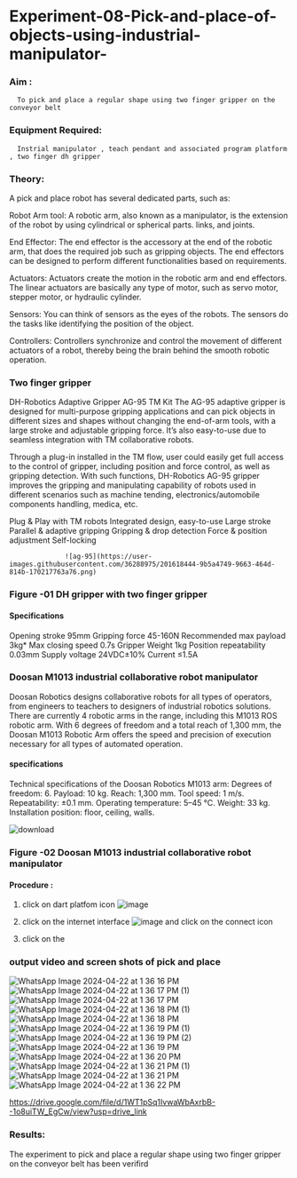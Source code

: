 # Experiment-08-Pick-and-place-of-objects-using-industrial-manipulator-

### Aim :
      To pick and place a regular shape using two finger gripper on the conveyor belt 
### Equipment Required: 
      Instrial manipulator , teach pendant and associated program platform , two finger dh gripper 
      
### Theory: 

A pick and place robot has several dedicated parts, such as:

Robot Arm tool: A robotic arm, also known as a manipulator, is the extension of the robot by using cylindrical or spherical parts. links, and joints.

End Effector: The end effector is the accessory at the end of the robotic arm, that does the required job such as gripping objects. The end effectors can be designed to perform different functionalities based on requirements.

Actuators: Actuators create the motion in the robotic arm and end effectors. The linear actuators are basically any type of motor, such as servo motor, stepper motor, or hydraulic cylinder.

Sensors: You can think of sensors as the eyes of the robots. The sensors do the tasks like identifying the position of the object.

Controllers: Controllers synchronize and control the movement of different actuators of a robot, thereby being the brain behind the smooth robotic operation.


### Two finger gripper 

DH-Robotics
Adaptive Gripper AG-95 TM Kit
The AG-95 adaptive gripper is designed for multi-purpose gripping applications and can pick objects in different sizes and shapes without changing the end-of-arm tools, with a large stroke and adjustable gripping force. It’s also easy-to-use due to seamless integration with TM collaborative robots.

Through a plug-in installed in the TM flow, user could easily get full access to the control of gripper, including position and force control, as well as gripping detection. With such functions, DH-Robotics AG-95 gripper improves the gripping and manipulating capability of robots used in different scenarios such as machine tending, electronics/automobile components handling, medica, etc.

Plug & Play with TM robots
Integrated design, easy-to-use
Large stroke
Parallel & adaptive gripping
Gripping & drop detection
Force & position adjustment
Self-locking

                  ![ag-95](https://user-images.githubusercontent.com/36288975/201618444-9b5a4749-9663-464d-814b-170217763a76.png)
### Figure -01 DH gripper with two finger gripper 

#### Specifications

Opening stroke	95mm
Gripping force 	45-160N
Recommended max payload	3kg*
Max closing speed	0.7s
Gripper Weight	1kg
Position repeatability	0.03mm
Supply voltage	24VDC±10%
Current	≤1.5A



### Doosan M1013 industrial collaborative robot manipulator 
Doosan Robotics designs collaborative robots for all types of operators, from engineers to teachers to designers of industrial robotics solutions. There are currently 4 robotic arms in the range, including this M1013 ROS robotic arm. With 6 degrees of freedom and a total reach of 1,300 mm, the Doosan M1013 Robotic Arm offers the speed and precision of execution necessary for all types of automated operation.

#### specifications 
Technical specifications of the Doosan Robotics M1013 arm:
Degrees of freedom: 6.
Payload: 10 kg.
Reach: 1,300 mm.
Tool speed: 1 m/s.
Repeatability: ±0.1 mm.
Operating temperature: 5–45 °C.
Weight: 33 kg.
Installation position: floor, ceiling, walls.



![download](https://user-images.githubusercontent.com/36288975/201624230-89cc83ff-cecd-49ea-84c6-c67066e9d157.jpg)

### Figure -02 Doosan M1013 industrial collaborative robot manipulator 

#### Procedure : 

1. click on dart platfom icon ![image](https://user-images.githubusercontent.com/36288975/201621038-f1248586-5c20-40fd-8a74-68c7d8b44939.png)
2. click on the internet interface 
![image](https://user-images.githubusercontent.com/36288975/201621235-3b8b46a9-3c19-4207-9ea2-6a7954eb6135.png)
and click on the connect icon 

3. click on the 


















### output video and screen shots of pick and place 
![WhatsApp Image 2024-04-22 at 1 36 16 PM](https://github.com/Jespiahshihana/Experiment-08-Pick-and-place-of-objects-using-industrial-manipulator-/assets/144718286/8ccf0f64-b0e7-433c-b0f9-2073bba42568)
![WhatsApp Image 2024-04-22 at 1 36 17 PM (1)](https://github.com/Jespiahshihana/Experiment-08-Pick-and-place-of-objects-using-industrial-manipulator-/assets/144718286/34c43fd4-4c6b-4259-9bc8-ed5a05aeac9f)
![WhatsApp Image 2024-04-22 at 1 36 17 PM](https://github.com/Jespiahshihana/Experiment-08-Pick-and-place-of-objects-using-industrial-manipulator-/assets/144718286/fa6c62f0-ac7f-4499-81d4-44bb3c7ba14e)
![WhatsApp Image 2024-04-22 at 1 36 18 PM (1)](https://github.com/Jespiahshihana/Experiment-08-Pick-and-place-of-objects-using-industrial-manipulator-/assets/144718286/1abb371c-e945-4712-b129-75e99d70e424)
![WhatsApp Image 2024-04-22 at 1 36 18 PM](https://github.com/Jespiahshihana/Experiment-08-Pick-and-place-of-objects-using-industrial-manipulator-/assets/144718286/c1772cb8-d631-47ba-ba46-4f37ac527b85)
![WhatsApp Image 2024-04-22 at 1 36 19 PM (1)](https://github.com/Jespiahshihana/Experiment-08-Pick-and-place-of-objects-using-industrial-manipulator-/assets/144718286/72af930d-0aca-448e-a6b0-33a8a6b72491)
![WhatsApp Image 2024-04-22 at 1 36 19 PM (2)](https://github.com/Jespiahshihana/Experiment-08-Pick-and-place-of-objects-using-industrial-manipulator-/assets/144718286/c7e1b25e-99d1-49c6-8730-1668e09684b9)
![WhatsApp Image 2024-04-22 at 1 36 19 PM](https://github.com/Jespiahshihana/Experiment-08-Pick-and-place-of-objects-using-industrial-manipulator-/assets/144718286/1f1def12-c84f-486a-ac9b-8b6f550ecf85)
![WhatsApp Image 2024-04-22 at 1 36 20 PM](https://github.com/Jespiahshihana/Experiment-08-Pick-and-place-of-objects-using-industrial-manipulator-/assets/144718286/f35c4ad4-85ee-4e85-a3a7-791098698313)
![WhatsApp Image 2024-04-22 at 1 36 21 PM (1)](https://github.com/Jespiahshihana/Experiment-08-Pick-and-place-of-objects-using-industrial-manipulator-/assets/144718286/d85d496f-f341-44eb-a5a0-62e0e5598cf7)
![WhatsApp Image 2024-04-22 at 1 36 21 PM](https://github.com/Jespiahshihana/Experiment-08-Pick-and-place-of-objects-using-industrial-manipulator-/assets/144718286/656a4cc5-d04f-49f6-b868-d901ad24237d)
![WhatsApp Image 2024-04-22 at 1 36 22 PM](https://github.com/Jespiahshihana/Experiment-08-Pick-and-place-of-objects-using-industrial-manipulator-/assets/144718286/d4b7d634-db87-42d7-bac6-cdd57c6782f7)

https://drive.google.com/file/d/1WT1pSq1IvwaWbAxrbB--1o8uiTW_EgCw/view?usp=drive_link





### Results: 
The experiment to pick and place a regular shape using two finger gripper on the conveyor belt has been verifird






